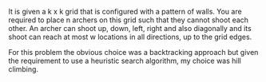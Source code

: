  It is given a  k x k  grid that is configured with a pattern of walls. You are required to place n archers on this grid such that they cannot shoot each other. An archer can shoot up, down, left, right and also diagonally and its shoot can reach at most w locations in all directions, up to the grid edges.

 For this problem the obvious choice was a backtracking approach but given the requirement to use a heuristic search algorithm, my choice was hill climbing.

